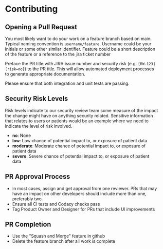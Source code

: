 # Contributing

## Opening a Pull Request

You most likely want to do your work on a feature branch based on main.
Typical naming convention is `username/feature`. Username could be 
your initials or some other similar identifier. Feature could be a short 
description of the feature or a reference to the jira ticket number

Preface the PR title with JIRA issue number and security risk (e.g. `[RW-123][risk=no]`)
to the PR title. This will allow automated deployment processes to generate appropriate 
documentation. 

Please ensure that both integration and unit tests are passing.

## Security Risk Levels

Risk levels indicate to our security review team some measure of the impact
the change might have on anything security related. Sensitive information that
relates to users or patients would be an example where we need to indicate the
level of risk involved. 

* **no**: None 
* **low**: Low chance of potential impact to, or exposure of patient data
* **moderate**: Moderate chance of potential impact to, or exposure of patient data
* **severe**: Severe chance of potential impact to, or exposure of patient data

## PR Approval Process

* In most cases, assign and get approval from one reviewer. PRs that may have an impact on other developers should include more than one, preferably two.
* Ensure all CI tests and Codacy checks pass
* Tag Product Owner and Designer for PRs that include UI improvements

## PR Completion

* Use the "Squash and Merge" feature in github
* Delete the feature branch after all work is complete 
